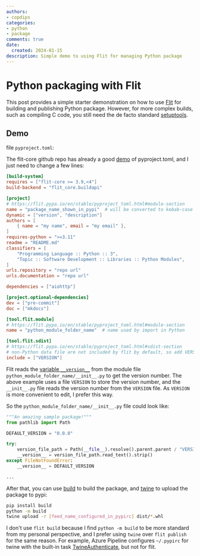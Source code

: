 ```yaml
---
authors:
- copdips
categories:
- python
- package
comments: true
date:
  created: 2024-01-15
description: Simple demo to using Flit for managing Python package
---
```


# Python packaging with Flit

This post provides a simple starter demonstration on how to use [Flit](https://flit.pypa.io/en/stable/index.html) for building and publishing Python package.
However, for more complex builds, such as compiling C code, you still need the de facto standard [setuptools](https://setuptools.readthedocs.io/en/latest/).

<!-- more -->

## Demo

file `pyproject.toml`:

The flit-core github repo has already a good [demo](https://github.com/pypa/flit/blob/main/pyproject.toml) of pyproject.toml, and I just need to change a few lines:

```toml title="pyproject.toml"
[build-system]
requires = ["flit-core >= 3.9,<4"]
build-backend = "flit_core.buildapi"

[project]
# https://flit.pypa.io/en/stable/pyproject_toml.html#module-section
name = "package_name_shown_in_pypi"  # will be converted to kebab-case automatically
dynamic = ["version", "description"]
authors = [
    { name = "my name", email = "my email" },
]
requires-python = ">=3.11"
readme = "README.md"
classifiers = [
    "Programming Language :: Python :: 3",
    "Topic :: Software Development :: Libraries :: Python Modules",
]
urls.repository = "repo url"
urls.documentation = "repo url"

dependencies = ["aiohttp"]

[project.optional-dependencies]
dev = ["pre-commit"]
doc = ["mkdocs"]

[tool.flit.module]
# https://flit.pypa.io/en/stable/pyproject_toml.html#module-section
name = "python_module_folder_name"  # name used by import in Python

[tool.flit.sdist]
# https://flit.pypa.io/en/stable/pyproject_toml.html#sdist-section
# non-Python data file are not included by flit by default, so add VERSION file here.
include = ["VERSION"]
```

Flit reads the [variable `__version__`](https://flit.pypa.io/en/stable/#usage) from the module file `python_module_folder_name/__init__.py` to get the version number. The above example uses a file `VERSION` to store the version number, and the `__init__.py` file reads the version number from the `VERSION` file. As `VERSION` is more convenient to edit, I prefer this way.

So the `python_module_folder_name/__init__.py` file could look like:

```python title="python_module_folder_name/__init__.py"
"""An amazing sample package!"""
from pathlib import Path

DEFAULT_VERSION = "0.0.0"

try:
    version_file_path = Path(__file__).resolve().parent.parent / "VERSION"
    __version__ = version_file_path.read_text().strip()
except FileNotFoundError:
    __version__ = DEFAULT_VERSION

...
```

After that, you can use [build](https://build.pypa.io/en/latest/) to build the package, and [twine](https://twine.readthedocs.io/en/stable/) to upload the package to pypi:

```bash
pip install build
python -m build
twine upload -r [feed_name_configured_in_pypirc] dist/*.whl
```

I don't use `flit build` because I find `python -m build` to be more standard from my personal perspective, and I prefer using `twine` over `flit publish` for the same reason.
For example, Azure Pipeline configures `~/.pypirc` for twine with the built-in task [TwineAuthenticate](https://learn.microsoft.com/en-us/azure/devops/pipelines/tasks/reference/twine-authenticate-v1?view=azure-pipelines), but not for flit.
